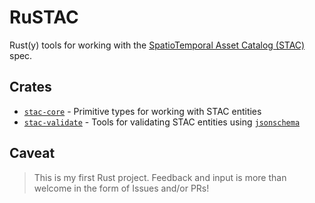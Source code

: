 # RuSTAC

Rust(y) tools for working with the [SpatioTemporal Asset Catalog (STAC)] spec.

## Crates

* [`stac-core`](./stac-core) - Primitive types for working with STAC entities
* [`stac-validate`](./stac-validate) - Tools for validating STAC entities using [`jsonschema`]

## Caveat

> This is my first Rust project. Feedback and input is more than welcome in the form of Issues and/or PRs!

[SpatioTemporal Asset Catalog (STAC)]: https://stacspec.org/
[`jsonschema`]: https://docs.rs/jsonschema